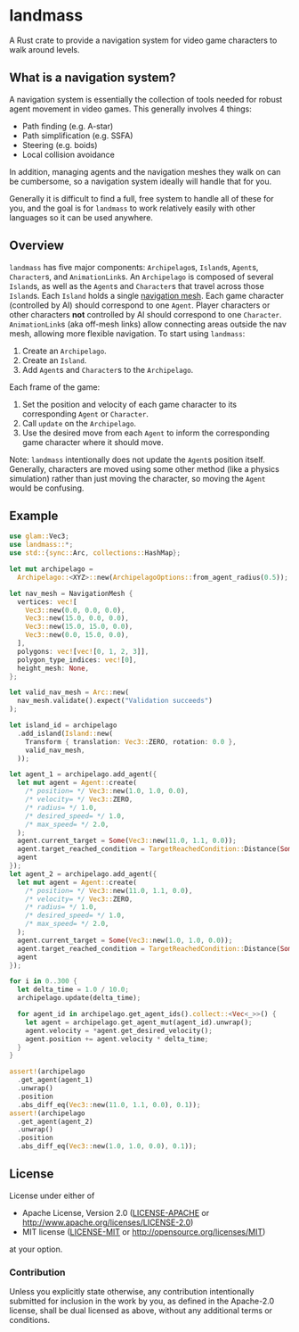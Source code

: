 # landmass

A Rust crate to provide a navigation system for video game characters to walk
around levels.

## What is a navigation system?

A navigation system is essentially the collection of tools needed for robust
agent movement in video games. This generally involves 4 things:

- Path finding (e.g. A-star)
- Path simplification (e.g. SSFA)
- Steering (e.g. boids)
- Local collision avoidance

In addition, managing agents and the navigation meshes they walk on can be
cumbersome, so a navigation system ideally will handle that for you.

Generally it is difficult to find a full, free system to handle all of these for
you, and the goal is for `landmass` to work relatively easily with other
languages so it can be used anywhere.

## Overview

`landmass` has five major components: `Archipelago`s, `Island`s, `Agent`s,
`Character`s, and `AnimationLink`s. An `Archipelago` is composed of several
`Island`s, as well as the `Agent`s and `Character`s that travel across those
`Island`s. Each `Island` holds a single
[navigation mesh](https://en.wikipedia.org/wiki/Navigation_mesh). Each game
character (controlled by AI) should correspond to one `Agent`. Player characters
or other characters **not** controlled by AI should correspond to one
`Character`. `AnimationLink`s (aka off-mesh links) allow connecting areas
outside the nav mesh, allowing more flexible navigation. To start using
`landmass`:

1. Create an `Archipelago`.
2. Create an `Island`.
3. Add `Agent`s and `Character`s to the `Archipelago`.

Each frame of the game:

1. Set the position and velocity of each game character to its corresponding
   `Agent` or `Character`.
2. Call `update` on the `Archipelago`.
3. Use the desired move from each `Agent` to inform the corresponding game
   character where it should move.

Note: `landmass` intentionally does not update the `Agent`s position itself.
Generally, characters are moved using some other method (like a physics
simulation) rather than just moving the character, so moving the `Agent` would
be confusing.

## Example

```rust
use glam::Vec3;
use landmass::*;
use std::{sync::Arc, collections::HashMap};

let mut archipelago =
  Archipelago::<XYZ>::new(ArchipelagoOptions::from_agent_radius(0.5));

let nav_mesh = NavigationMesh {
  vertices: vec![
    Vec3::new(0.0, 0.0, 0.0),
    Vec3::new(15.0, 0.0, 0.0),
    Vec3::new(15.0, 15.0, 0.0),
    Vec3::new(0.0, 15.0, 0.0),
  ],
  polygons: vec![vec![0, 1, 2, 3]],
  polygon_type_indices: vec![0],
  height_mesh: None,
};

let valid_nav_mesh = Arc::new(
  nav_mesh.validate().expect("Validation succeeds")
);

let island_id = archipelago
  .add_island(Island::new(
    Transform { translation: Vec3::ZERO, rotation: 0.0 },
    valid_nav_mesh,
  ));

let agent_1 = archipelago.add_agent({
  let mut agent = Agent::create(
    /* position= */ Vec3::new(1.0, 1.0, 0.0),
    /* velocity= */ Vec3::ZERO,
    /* radius= */ 1.0,
    /* desired_speed= */ 1.0,
    /* max_speed= */ 2.0,
  );
  agent.current_target = Some(Vec3::new(11.0, 1.1, 0.0));
  agent.target_reached_condition = TargetReachedCondition::Distance(Some(0.01));
  agent
});
let agent_2 = archipelago.add_agent({
  let mut agent = Agent::create(
    /* position= */ Vec3::new(11.0, 1.1, 0.0),
    /* velocity= */ Vec3::ZERO,
    /* radius= */ 1.0,
    /* desired_speed= */ 1.0,
    /* max_speed= */ 2.0,
  );
  agent.current_target = Some(Vec3::new(1.0, 1.0, 0.0));
  agent.target_reached_condition = TargetReachedCondition::Distance(Some(0.01));
  agent
});

for i in 0..300 {
  let delta_time = 1.0 / 10.0;
  archipelago.update(delta_time);

  for agent_id in archipelago.get_agent_ids().collect::<Vec<_>>() {
    let agent = archipelago.get_agent_mut(agent_id).unwrap();
    agent.velocity = *agent.get_desired_velocity();
    agent.position += agent.velocity * delta_time;
  }
}

assert!(archipelago
  .get_agent(agent_1)
  .unwrap()
  .position
  .abs_diff_eq(Vec3::new(11.0, 1.1, 0.0), 0.1));
assert!(archipelago
  .get_agent(agent_2)
  .unwrap()
  .position
  .abs_diff_eq(Vec3::new(1.0, 1.0, 0.0), 0.1));
```

## License

License under either of

- Apache License, Version 2.0 ([LICENSE-APACHE](LICENSE-APACHE) or <http://www.apache.org/licenses/LICENSE-2.0>)
- MIT license ([LICENSE-MIT](LICENSE-MIT) or <http://opensource.org/licenses/MIT>)

at your option.

### Contribution

Unless you explicitly state otherwise, any contribution intentionally submitted
for inclusion in the work by you, as defined in the Apache-2.0 license, shall
be dual licensed as above, without any additional terms or conditions.
